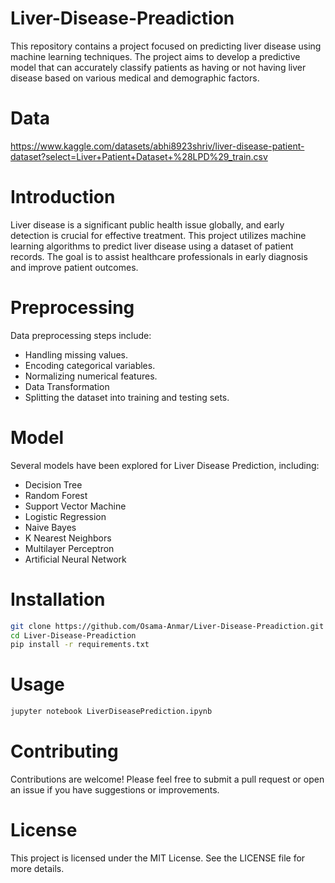 # Liver-Disease-Preadiction
This repository contains a project focused on predicting liver disease using machine learning techniques. The project aims to develop a predictive model that can accurately classify patients as having or not having liver disease based on various medical and demographic factors.

# Data 
https://www.kaggle.com/datasets/abhi8923shriv/liver-disease-patient-dataset?select=Liver+Patient+Dataset+%28LPD%29_train.csv

# Introduction
Liver disease is a significant public health issue globally, and early detection is crucial for effective treatment. This project utilizes machine learning algorithms to predict liver disease using a dataset of patient records. The goal is to assist healthcare professionals in early diagnosis and improve patient outcomes.

# Preprocessing
Data preprocessing steps include:

* Handling missing values.
* Encoding categorical variables.
* Normalizing numerical features.
* Data Transformation
* Splitting the dataset into training and testing sets.


# Model
Several models have been explored for Liver Disease Prediction, including:

* Decision Tree
* Random Forest
* Support Vector Machine
* Logistic Regression
* Naive Bayes
* K Nearest Neighbors
* Multilayer Perceptron
* Artificial Neural Network

# Installation
```bash
git clone https://github.com/Osama-Anmar/Liver-Disease-Preadiction.git
cd Liver-Disease-Preadiction
pip install -r requirements.txt
```

# Usage
```bash
jupyter notebook LiverDiseasePrediction.ipynb
```
# Contributing
Contributions are welcome! Please feel free to submit a pull request or open an issue if you have suggestions or improvements.

# License
This project is licensed under the MIT License. See the LICENSE file for more details.
